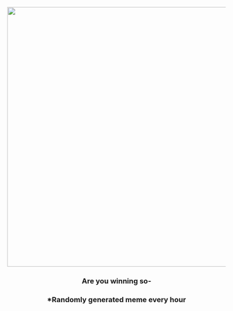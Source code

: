 <p align="center">
        <img src="https://i.redd.it/d6onypy3v3r81.gif" width="600" height="600">
        </p>
        <h3 align="center">Are you winning so-</h3>
        <h3 align="center">*Randomly generated meme every hour</h3>
    